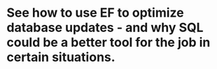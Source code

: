 # See how to use EF to optimize database updates - and why SQL could be a better tool for the job in certain situations.
